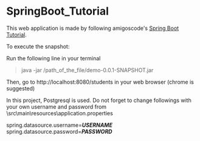 # SpringBoot_Tutorial

This web application is made by following amigoscode's [Spring Boot Tutorial](https://www.youtube.com/watch?v=9SGDpanrc8U).


To execute the snapshot:

Run the following line in your terminal

 >java -jar /path_of_the_file/demo-0.0.1-SNAPSHOT.jar
 
 Then, go to http://localhost:8080/students in your web browser (chrome is suggested)
 
 
In this project, Postgresql is used. Do not forget to change followings with your own username and password from \src\main\resources\application.properties

 spring.datasource.username=***USERNAME***
 spring.datasource.password=***PASSWORD***
 
